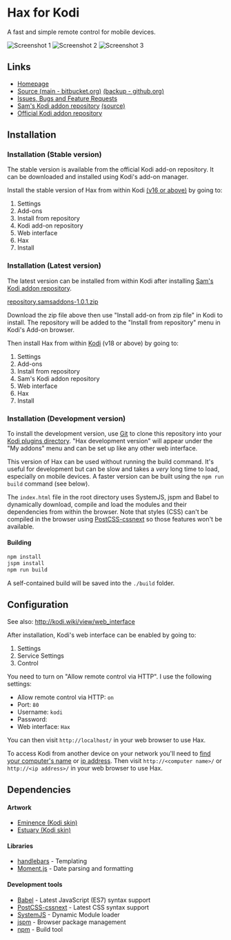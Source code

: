 # Hax for Kodi

A fast and simple remote control for mobile devices.

![Screenshot 1](https://bytebucket.org/bailus/hax-for-kodi/raw/master/screenshots/screenshot1-small.png)
![Screenshot 2](https://bytebucket.org/bailus/hax-for-kodi/raw/master/screenshots/screenshot2-small.png)
![Screenshot 3](https://bytebucket.org/bailus/hax-for-kodi/raw/master/screenshots/screenshot3-small.png)


## Links

 * [Homepage](http://bailey.geek.nz/remote)
 * [Source (main - bitbucket.org)](https://bitbucket.org/bailus/hax-for-kodi) [(backup - github.org)](https://github.com/bailus/Hax)
 * [Issues, Bugs and Feature Requests](https://github.com/bailus/Hax/issues)
 * [Sam's Kodi addon repository](http://bailey.geek.nz/) [(source)](https://bitbucket.org/bailus/kodi-addons)
 * [Official Kodi addon repository](http://addons.kodi.tv/show/webinterface.hax/)


## Installation
### Installation (Stable version)
The stable version is available from the official Kodi add-on repository. It can be downloaded and installed using Kodi's add-on manager.

Install the stable version of Hax from within Kodi [(v16 or above)](https://kodi.tv/download/) by going to:

 1. Settings
 2. Add-ons
 3. Install from repository
 4. Kodi add-on repository
 5. Web interface
 6. Hax
 7. Install


### Installation (Latest version)
The latest version can be installed from within Kodi after installing [Sam's Kodi addon repository](http://kodi.bailey.geek.nz/).

[repository.samsaddons-1.0.1.zip](https://bitbucket.org/bailus/kodi-addons/raw/master/repository.samsaddons-1.0.1.zip)

Download the zip file above then use "Install add-on from zip file" in Kodi to install. The repository will be added to the "Install from repository" menu in Kodi's Add-on browser.

Then install Hax from within [Kodi](https://kodi.tv/download/) (v18 or above) by going to:

 1. Settings
 2. Add-ons
 3. Install from repository
 4. Sam's Kodi addon repository
 5. Web interface
 6. Hax
 7. Install


### Installation (Development version)
To install the development version, use [Git](https://git-scm.com/) to clone this repository into your [Kodi plugins directory](http://www.htpcbeginner.com/kodi-folder-location-and-structure/). "Hax development version" will appear under the "My addons" menu and can be set up like any other web interface.

This version of Hax can be used without running the build command. It's useful for development but can be slow and takes a *very* long time to load, especially on mobile devices. A faster version can be built using the `npm run build` command (see below).

The `index.html` file in the root directory uses SystemJS, jspm and Babel to dynamically download, compile and load the modules and their dependencies from within the browser. Note that styles (CSS) can't be compiled in the browser using [PostCSS-cssnext](http://cssnext.io/) so those features won't be available.


#### Building
```bash
npm install
jspm install
npm run build
```

A self-contained build will be saved into the `./build` folder.


## Configuration
See also: http://kodi.wiki/view/web_interface

After installation, Kodi's web interface can be enabled by going to:

 1. Settings
 2. Service Settings
 3. Control

You need to turn on "Allow remote control via HTTP". I use the following settings:

 - Allow remote control via HTTP: `on`
 - Port: `80`
 - Username: `kodi`
 - Password: ` `
 - Web interface: `Hax`

You can then visit `http://localhost/` in your web browser to use Hax.

To access Kodi from another device on your network you'll need to [find your computer's name](http://its.yale.edu/how-to/article-how-find-your-computers-name) or [ip address](http://its.yale.edu/how-to/article-finding-your-ip-and-network-hardware-addresses).
Then visit `http://<computer name>/` or `http://<ip address>/` in your web browser to use Hax.


## Dependencies
#### Artwork
 * [Eminence (Kodi skin)](https://github.com/jurialmunkey/skin.eminence.2/)
 * [Estuary (Kodi skin)](https://github.com/xbmc/xbmc/tree/master/addons/skin.estuary)
 
#### Libraries
 * [handlebars](http://handlebarsjs.com/) - Templating
 * [Moment.js](http://momentjs.com/) - Date parsing and formatting
 
#### Development tools
 * [Babel](https://babeljs.io/) - Latest JavaScript (ES7) syntax support
 * [PostCSS-cssnext](http://cssnext.io/) - Latest CSS syntax support
 * [SystemJS](https://github.com/systemjs/systemjs) - Dynamic Module loader
 * [jspm](http://jspm.io/) - Browser package management
 * [npm](https://www.npmjs.com/) - Build tool
